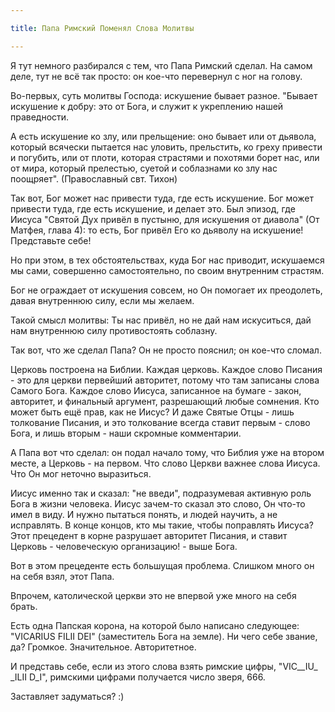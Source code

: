 ```yaml
---

title: Папа Римский Поменял Слова Молитвы

---
```


Я тут немного разбирался с тем, что Папа Римский сделал. На самом деле, тут не всё так просто: он кое-что перевернул с ног на голову.

Во-первых, суть молитвы Господа: искушение бывает разное. "Бывает искушение к добру: это от Бога, и служит к укреплению нашей праведности.

А есть искушение ко злу, или прельщение: оно бывает или от дьявола, который всячески пытается нас уловить, прельстить, ко греху привести и погубить, или от плоти, которая страстями и похотями борет нас, или от мира, который прелестью, суетой и соблазнами ко злу нас поощряет". (Православный свт. Тихон)

Так вот, Бог может нас привести туда, где есть искушение. Бог может привести туда, где есть искушение, и делает это. Был эпизод, где Иисуса "Святой Дух привёл в пустыню, для искушения от диавола" (От Матфея, глава 4): то есть, Бог привёл Его ко дьяволу на искушение! Представьте себе!

Но при этом, в тех обстоятельствах, куда Бог нас приводит, искушаемся мы сами, совершенно самостоятельно, по своим внутренним страстям.

Бог не ограждает от искушения совсем, но Он помогает их преодолеть, давая внутреннюю силу, если мы желаем.

Такой смысл молитвы: Ты нас привёл, но не дай нам искуситься, дай нам внутреннюю силу противостоять соблазну.

Так вот, что же сделал Папа? Он не просто пояснил; он кое-что сломал.

Церковь построена на Библии. Каждая церковь. Каждое слово Писания - это для церкви первейший авторитет, потому что там записаны слова Самого Бога. Каждое слово Иисуса, записанное на бумаге - закон, авторитет, и финальный аргумент, разрешающий любые сомнения. Кто может быть ещё прав, как не Иисус? И даже Святые Отцы - лишь толкование Писания, и это толкование всегда ставит первым - слово Бога, и лишь вторым - наши скромные комментарии.

А Папа вот что сделал: он подал начало тому, что Библия уже на втором месте, а Церковь - на первом. Что слово Церкви важнее слова Иисуса. Что Он мог неточно выразиться.

Иисус именно так и сказал: "не введи", подразумевая активную роль Бога в жизни человека. Иисус зачем-то сказал это слово, Он что-то имел в виду. И нужно пытаться понять, и людей научить, а не исправлять. В конце концов, кто мы такие, чтобы поправлять Иисуса? Этот прецедент в корне разрушает авторитет Писания, и ставит Церковь - человеческую организацию! - выше Бога.

Вот в этом прецеденте есть большущая проблема. Слишком много он на себя взял, этот Папа.

Впрочем, католической церкви это не впервой уже много на себя брать.

Есть одна Папская корона, на которой было написано следующее: "VICARIUS FILII DEI" (заместитель Бога на земле). Ни чего себе звание, да? Громкое. Значительное. Авторитетное.

И представь себе, если из этого слова взять римские цифры, "VIC__IU_ _ILII D_I", римскими цифрами получается число зверя, 666.

Заставляет задуматься? :)

